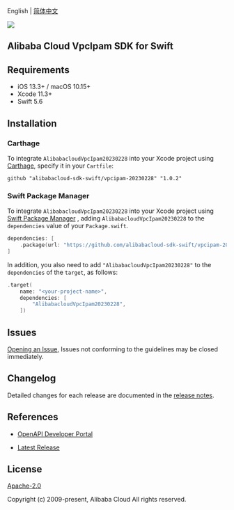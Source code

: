 English | [简体中文](README-CN.md)

![](https://aliyunsdk-pages.alicdn.com/icons/AlibabaCloud.svg)

## Alibaba Cloud VpcIpam SDK for Swift

## Requirements

- iOS 13.3+ / macOS 10.15+
- Xcode 11.3+
- Swift 5.6

## Installation

### Carthage

To integrate `AlibabacloudVpcIpam20230228` into your Xcode project using [Carthage](https://github.com/Carthage/Carthage), specify it in your `Cartfile`:

```ogdl
github "alibabacloud-sdk-swift/vpcipam-20230228" "1.0.2"
```

### Swift Package Manager

To integrate `AlibabacloudVpcIpam20230228` into your Xcode project using [Swift Package Manager](https://swift.org/package-manager/) , adding `AlibabacloudVpcIpam20230228` to the `dependencies` value of your `Package.swift`.

```swift
dependencies: [
    .package(url: "https://github.com/alibabacloud-sdk-swift/vpcipam-20230228.git", from: "1.0.2")
]
```

In addition, you also need to add `"AlibabacloudVpcIpam20230228"` to the `dependencies` of the `target`, as follows:

```swift
.target(
    name: "<your-project-name>",
    dependencies: [
        "AlibabacloudVpcIpam20230228",
    ])
```

## Issues

[Opening an Issue](https://github.com/alibabacloud-sdk-swift/vpcipam-20230228/issues/new), Issues not conforming to the guidelines may be closed immediately.

## Changelog

Detailed changes for each release are documented in the [release notes](./ChangeLog.txt).

## References

* [OpenAPI Developer Portal](https://next.api.alibabacloud.com/home)
- [Latest Release](https://github.com/alibabacloud-sdk-swift/vpcipam-20230228)

## License

[Apache-2.0](http://www.apache.org/licenses/LICENSE-2.0)

Copyright (c) 2009-present, Alibaba Cloud All rights reserved.
